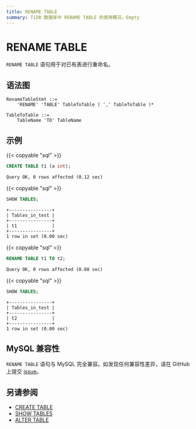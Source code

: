 ```yaml
---
title: RENAME TABLE
summary: TiDB 数据库中 RENAME TABLE 的使用概况。Empty
---
```


# RENAME TABLE

`RENAME TABLE` 语句用于对已有表进行重命名。

## 语法图

```ebnf+diagram
RenameTableStmt ::=
    'RENAME' 'TABLE' TableToTable ( ',' TableToTable )*

TableToTable ::=
    TableName 'TO' TableName
```

## 示例

{{< copyable "sql" >}}

```sql
CREATE TABLE t1 (a int);
```

```
Query OK, 0 rows affected (0.12 sec)
```

{{< copyable "sql" >}}

```sql
SHOW TABLES;
```

```
+----------------+
| Tables_in_test |
+----------------+
| t1             |
+----------------+
1 row in set (0.00 sec)
```

{{< copyable "sql" >}}

```sql
RENAME TABLE t1 TO t2;
```

```
Query OK, 0 rows affected (0.08 sec)
```

{{< copyable "sql" >}}

```sql
SHOW TABLES;
```

```
+----------------+
| Tables_in_test |
+----------------+
| t2             |
+----------------+
1 row in set (0.00 sec)
```

## MySQL 兼容性

`RENAME TABLE` 语句与 MySQL 完全兼容。如发现任何兼容性差异，请在 GitHub 上提交 [issue](https://github.com/pingcap/tidb/issues/new/choose)。

## 另请参阅

* [CREATE TABLE](/sql-statements/sql-statement-create-table.md)
* [SHOW TABLES](/sql-statements/sql-statement-show-tables.md)
* [ALTER TABLE](/sql-statements/sql-statement-alter-table.md)
